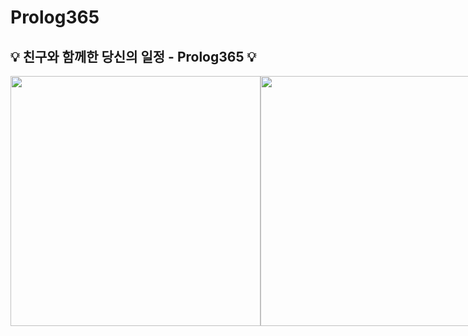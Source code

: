 # Prolog365
## 💡 친구와 함께한 당신의 일정 - Prolog365 💡

<div style="display: flex;">
  <img src="https://github.com/Prolog365/Prolog365/assets/43375122/2292a951-7391-4892-9cac-ef37e9326017" width="400" height="400">
  <img src="https://github.com/Prolog365/Prolog365/assets/43375122/6c9f8f7a-33cd-4a81-af44-e8eee40dce5a" width="400" height="400">
</div>
